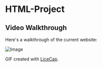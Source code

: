 # HTML-Project

## Video Walkthrough

Here's a walkthrough of the current website:

![Image](http://i.imgur.com/4E1He9E.gif)

GIF created with [LiceCap](http://www.cockos.com/licecap/).
